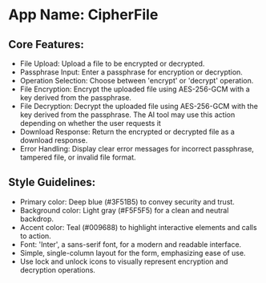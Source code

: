 # **App Name**: CipherFile

## Core Features:

- File Upload: Upload a file to be encrypted or decrypted.
- Passphrase Input: Enter a passphrase for encryption or decryption.
- Operation Selection: Choose between 'encrypt' or 'decrypt' operation.
- File Encryption: Encrypt the uploaded file using AES-256-GCM with a key derived from the passphrase.
- File Decryption: Decrypt the uploaded file using AES-256-GCM with the key derived from the passphrase. The AI tool may use this action depending on whether the user requests it
- Download Response: Return the encrypted or decrypted file as a download response.
- Error Handling: Display clear error messages for incorrect passphrase, tampered file, or invalid file format.

## Style Guidelines:

- Primary color: Deep blue (#3F51B5) to convey security and trust.
- Background color: Light gray (#F5F5F5) for a clean and neutral backdrop.
- Accent color: Teal (#009688) to highlight interactive elements and calls to action.
- Font: 'Inter', a sans-serif font, for a modern and readable interface.
- Simple, single-column layout for the form, emphasizing ease of use.
- Use lock and unlock icons to visually represent encryption and decryption operations.